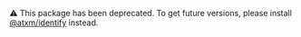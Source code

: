 ⚠️ This package has been deprecated. To get future versions, please install [@atxm/identify](https://www.npmjs.com/package/@atxm/identify) instead.